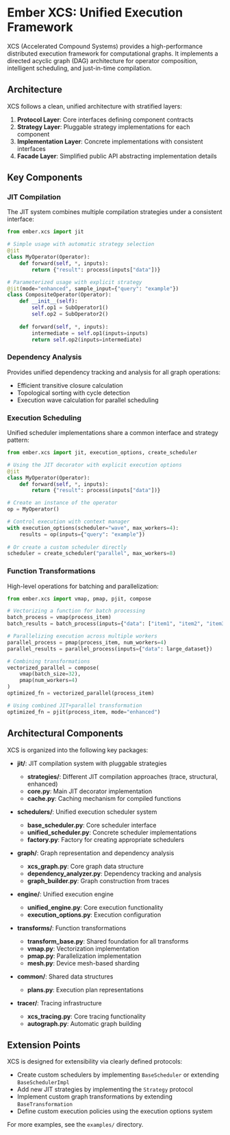 # Ember XCS: Unified Execution Framework

XCS (Accelerated Compound Systems) provides a high-performance distributed execution framework for computational graphs. It implements a directed acyclic graph (DAG) architecture for operator composition, intelligent scheduling, and just-in-time compilation.

## Architecture

XCS follows a clean, unified architecture with stratified layers:

1. **Protocol Layer**: Core interfaces defining component contracts
2. **Strategy Layer**: Pluggable strategy implementations for each component
3. **Implementation Layer**: Concrete implementations with consistent interfaces
4. **Facade Layer**: Simplified public API abstracting implementation details

## Key Components

### JIT Compilation

The JIT system combines multiple compilation strategies under a consistent interface:

```python
from ember.xcs import jit

# Simple usage with automatic strategy selection
@jit
class MyOperator(Operator):
    def forward(self, *, inputs):
        return {"result": process(inputs["data"])}

# Parameterized usage with explicit strategy
@jit(mode="enhanced", sample_input={"query": "example"})
class CompositeOperator(Operator):
    def __init__(self):
        self.op1 = SubOperator1()
        self.op2 = SubOperator2()
    
    def forward(self, *, inputs):
        intermediate = self.op1(inputs=inputs)
        return self.op2(inputs=intermediate)
```

### Dependency Analysis

Provides unified dependency tracking and analysis for all graph operations:

- Efficient transitive closure calculation
- Topological sorting with cycle detection
- Execution wave calculation for parallel scheduling

### Execution Scheduling

Unified scheduler implementations share a common interface and strategy pattern:

```python
from ember.xcs import jit, execution_options, create_scheduler

# Using the JIT decorator with explicit execution options
@jit
class MyOperator(Operator):
    def forward(self, *, inputs):
        return {"result": process(inputs["data"])}

# Create an instance of the operator
op = MyOperator()

# Control execution with context manager
with execution_options(scheduler="wave", max_workers=4):
    results = op(inputs={"query": "example"})
    
# Or create a custom scheduler directly
scheduler = create_scheduler("parallel", max_workers=8)
```

### Function Transformations

High-level operations for batching and parallelization:

```python
from ember.xcs import vmap, pmap, pjit, compose

# Vectorizing a function for batch processing
batch_process = vmap(process_item)
batch_results = batch_process(inputs={"data": ["item1", "item2", "item3"]})

# Parallelizing execution across multiple workers
parallel_process = pmap(process_item, num_workers=4)
parallel_results = parallel_process(inputs={"data": large_dataset})

# Combining transformations
vectorized_parallel = compose(
    vmap(batch_size=32), 
    pmap(num_workers=4)
)
optimized_fn = vectorized_parallel(process_item)

# Using combined JIT+parallel transformation
optimized_fn = pjit(process_item, mode="enhanced")
```

## Architectural Components

XCS is organized into the following key packages:

- **jit/**: JIT compilation system with pluggable strategies
  - **strategies/**: Different JIT compilation approaches (trace, structural, enhanced)
  - **core.py**: Main JIT decorator implementation
  - **cache.py**: Caching mechanism for compiled functions

- **schedulers/**: Unified execution scheduler system
  - **base_scheduler.py**: Core scheduler interface
  - **unified_scheduler.py**: Concrete scheduler implementations
  - **factory.py**: Factory for creating appropriate schedulers

- **graph/**: Graph representation and dependency analysis 
  - **xcs_graph.py**: Core graph data structure
  - **dependency_analyzer.py**: Dependency tracking and analysis
  - **graph_builder.py**: Graph construction from traces

- **engine/**: Unified execution engine
  - **unified_engine.py**: Core execution functionality
  - **execution_options.py**: Execution configuration

- **transforms/**: Function transformations
  - **transform_base.py**: Shared foundation for all transforms
  - **vmap.py**: Vectorization implementation
  - **pmap.py**: Parallelization implementation
  - **mesh.py**: Device mesh-based sharding

- **common/**: Shared data structures
  - **plans.py**: Execution plan representations

- **tracer/**: Tracing infrastructure
  - **xcs_tracing.py**: Core tracing functionality
  - **autograph.py**: Automatic graph building

## Extension Points

XCS is designed for extensibility via clearly defined protocols:

- Create custom schedulers by implementing `BaseScheduler` or extending `BaseSchedulerImpl`
- Add new JIT strategies by implementing the `Strategy` protocol
- Implement custom graph transformations by extending `BaseTransformation`
- Define custom execution policies using the execution options system

For more examples, see the `examples/` directory.
